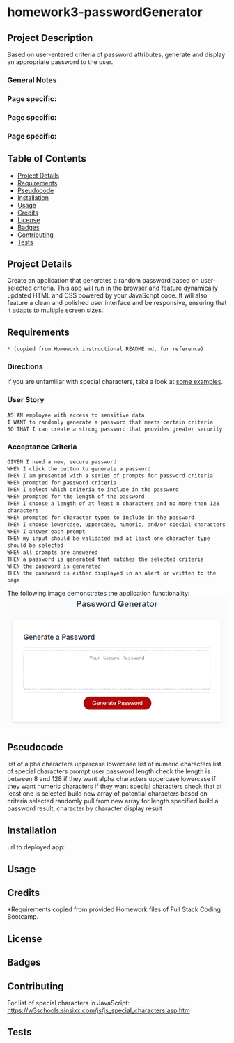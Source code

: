 # homework3-passwordGenerator

## Project Description
Based on user-entered criteria of password attributes, generate and display an appropriate password to the user.

### General Notes
### Page specific:
### Page specific:
### Page specific:

## Table of Contents
* [Project Details](#project-details)
* [Requirements](#requirements)
* [Pseudocode](#pseudocode)
* [Installation](#installation)
* [Usage](#usage)
* [Credits](#credits)
* [License](#license)
* [Badges](#badges)
* [Contributing](#contributing)
* [Tests](#tests)

## Project Details
Create an application that generates a random password based on user-selected criteria. This app will run in the browser and feature dynamically updated HTML and CSS powered by your JavaScript code. It will also feature a clean and polished user interface and be responsive, ensuring that it adapts to multiple screen sizes.

## Requirements 
    * (copied from Homework instructional README.md, for reference)

### Directions
If you are unfamiliar with special characters, take a look at [some examples](https://www.owasp.org/index.php/Password_special_characters).

### User Story

```
AS AN employee with access to sensitive data
I WANT to randomly generate a password that meets certain criteria
SO THAT I can create a strong password that provides greater security
```

### Acceptance Criteria

```
GIVEN I need a new, secure password
WHEN I click the button to generate a password
THEN I am presented with a series of prompts for password criteria
WHEN prompted for password criteria
THEN I select which criteria to include in the password
WHEN prompted for the length of the password
THEN I choose a length of at least 8 characters and no more than 128 characters
WHEN prompted for character types to include in the password
THEN I choose lowercase, uppercase, numeric, and/or special characters
WHEN I answer each prompt
THEN my input should be validated and at least one character type should be selected
WHEN all prompts are answered
THEN a password is generated that matches the selected criteria
WHEN the password is generated
THEN the password is either displayed in an alert or written to the page
```
The following image demonstrates the application functionality:
![password generator demo](./Assets/03-javascript-homework-demo.png)

## Pseudocode
list of alpha characters
    uppercase
    lowercase
list of numeric characters
list of special characters
prompt user
    password length
        check the length is between 8 and 128
    if they want alpha characters
        uppercase
        lowercase
    if they want numeric characters
    if they want special characters
        check that at least one is selected
build new array of potential characters based on criteria selected
randomly pull from new array for length specified
    build a password result, character by character
display result

## Installation
url to deployed app:
## Usage
## Credits
*Requirements copied from provided Homework files of Full Stack Coding Bootcamp.
## License
## Badges
## Contributing
For list of special characters in JavaScript:
https://w3schools.sinsixx.com/js/js_special_characters.asp.htm

## Tests

